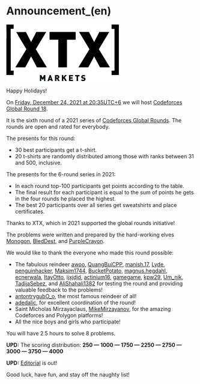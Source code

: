 # Announcement_(en)

![](images/2ee2f0f95f05aae6ca6f47812dae2dc2aabf277b.png)

Happy Holidays!

On [Friday, December 24, 2021 at 20:35UTC+6](https://codeforces.com/https://www.timeanddate.com/worldclock/fixedtime.html?day=24&month=12&year=2021&hour=17&min=35&sec=0&p1=166) we will host [Codeforces Global Round 18](https://codeforces.com/contest/1615 "Codeforces Global Round 18").

It is the sixth round of a 2021 series of [Codeforces Global Rounds](https://codeforces.com/blog/entry/65002). The rounds are open and rated for everybody.

The presents for this round:

 * 30 best participants get a t-shirt.
* 20 t-shirts are randomly distributed among those with ranks between 31 and 500, inclusive.

The presents for the 6-round series in 2021:

 * In each round top-100 participants get points according to the table.
* The final result for each participant is equal to the sum of points he gets in the four rounds he placed the highest.
* The best 20 participants over all series get sweatshirts and place certificates.

Thanks to XTX, which in 2021 supported the global rounds initiative!

The problems were written and prepared by the hard-working elves [Monogon](https://codeforces.com/profile/Monogon "Гроссмейстер Monogon"), [BledDest](https://codeforces.com/profile/BledDest "Международный гроссмейстер BledDest"), and [PurpleCrayon](https://codeforces.com/profile/PurpleCrayon "Международный мастер PurpleCrayon").

We would like to thank the everyone who made this round possible:

 * The fabulous reindeer [awoo](https://codeforces.com/profile/awoo "Гроссмейстер awoo"), [QuangBuiCPP](https://codeforces.com/profile/QuangBuiCPP "Специалист QuangBuiCPP"), [manish.17](https://codeforces.com/profile/manish.17 "Кандидат в мастера manish.17"), [Lyde](https://codeforces.com/profile/Lyde "Кандидат в мастера Lyde"), [penguinhacker](https://codeforces.com/profile/penguinhacker "Международный мастер penguinhacker"), [Maksim1744](https://codeforces.com/profile/Maksim1744 "Легендарный гроссмейстер Maksim1744"), [BucketPotato](https://codeforces.com/profile/BucketPotato "Международный мастер BucketPotato"), [magnus.hegdahl](https://codeforces.com/profile/magnus.hegdahl "Мастер magnus.hegdahl"), [ecnerwala](https://codeforces.com/profile/ecnerwala "Легендарный гроссмейстер ecnerwala"), [ItayOtto](https://codeforces.com/profile/ItayOtto "Эксперт ItayOtto"), [ijxjdjd](https://codeforces.com/profile/ijxjdjd "Мастер ijxjdjd"), [actinium16](https://codeforces.com/profile/actinium16 "Кандидат в мастера actinium16"), [gamegame](https://codeforces.com/profile/gamegame "Легендарный гроссмейстер gamegame"), [kpw29](https://codeforces.com/profile/kpw29 "Мастер kpw29"), [Um_nik](https://codeforces.com/profile/Um_nik "Легендарный гроссмейстер Um_nik"), [TadijaSebez](https://codeforces.com/profile/TadijaSebez "Международный гроссмейстер TadijaSebez"), and [AliShahali1382](https://codeforces.com/profile/AliShahali1382 "Международный гроссмейстер AliShahali1382") for testing the round and providing valuable feedback to the problems!
* [antontrygubO_o](https://codeforces.com/profile/antontrygubO_o "Международный гроссмейстер antontrygubO_o"), the most famous reindeer of all!
* [adedalic](https://codeforces.com/profile/adedalic "Международный мастер adedalic"), for excellent coordination of the round!
* Saint Micholas Mirzayaclaus, [MikeMirzayanov](https://codeforces.com/profile/MikeMirzayanov "Штаб, MikeMirzayanov"), for the amazing Codeforces and Polygon platforms!
* All the nice boys and girls who participate!

You will have 2.5 hours to solve 8 problems.

**UPD:** The scoring distribution: **250 — 1000 — 1750 — 2250 — 2750 — 3000 — 3750 — 4000**

**UPD:** [Editorial](Tutorial_(en).md) is out!

Good luck, have fun, and stay off the naughty list!

